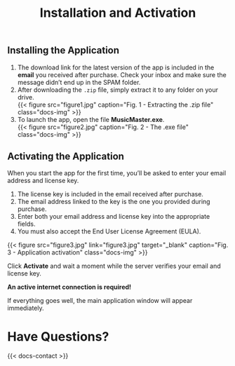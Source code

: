 ﻿---
title: "Installation and Activation"
icon: "⚙️"
description: "How to install and activate Music Master in a few simple steps."
weight: 100
---

## Installing the Application

1. The download link for the latest version of the app is included in the **email** you received after purchase. Check your inbox and make sure the message didn’t end up in the SPAM folder.  
1. After downloading the `.zip` file, simply extract it to any folder on your drive.  
   {{< figure src="figure1.jpg" caption="Fig. 1 - Extracting the .zip file" class="docs-img" >}}  
1. To launch the app, open the file **MusicMaster.exe**.  
   {{< figure src="figure2.jpg" caption="Fig. 2 - The .exe file" class="docs-img" >}}

## Activating the Application

When you start the app for the first time, you’ll be asked to enter your email address and license key.

1. The license key is included in the email received after purchase.  
1. The email address linked to the key is the one you provided during purchase.  
1. Enter both your email address and license key into the appropriate fields.  
1. You must also accept the End User License Agreement (EULA).  

{{< figure src="figure3.jpg" link="figure3.jpg" target="_blank" caption="Fig. 3 - Application activation" class="docs-img" >}}

Click **Activate** and wait a moment while the server verifies your email and license key.

**An active internet connection is required!**

If everything goes well, the main application window will appear immediately.

# Have Questions?

{{< docs-contact >}}
